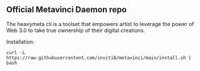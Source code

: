 ## Official Metavinci Daemon repo

The heavymeta cli is a toolset that empowers artist to leverage the power of Web 3.0 to take true ownership of their digital creations.

Installation:

```
curl -L https://raw.githubusercontent.com/inviti8/metavinci/main/install.sh | bash
```


